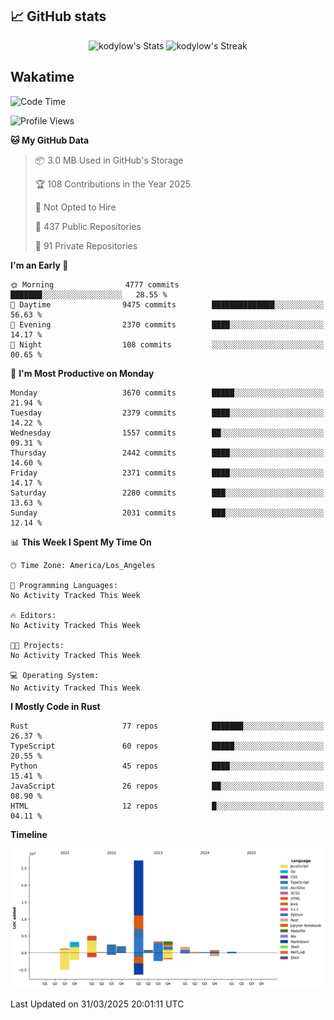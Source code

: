 ## 📈 GitHub stats
<!--START_SECTION:github-->
<div class="badges-githubstats">
  <p align="center">
    <img src="https://github-readme-stats.vercel.app/api?username=kodylow&theme=tokyonight&show_icons=true&hide_border=true&count_private=true" alt="kodylow's Stats" height="165">
    <img src="https://github-readme-streak-stats.herokuapp.com/?user=kodylow&theme=tokyonight&hide_border=true" alt="kodylow's Streak" height="165">
  </p>
</div>
<!--END_SECTION:github-->

## Wakatime 
<!--START_SECTION:waka-->
![Code Time](http://img.shields.io/badge/Code%20Time-1%2C294%20hrs%2031%20mins-blue)

![Profile Views](http://img.shields.io/badge/Profile%20Views-0-blue)

**🐱 My GitHub Data** 

> 📦 3.0 MB Used in GitHub's Storage 
 > 
> 🏆 108 Contributions in the Year 2025
 > 
> 🚫 Not Opted to Hire
 > 
> 📜 437 Public Repositories 
 > 
> 🔑 91 Private Repositories 
 > 
**I'm an Early 🐤** 

```text
🌞 Morning                4777 commits        ███████░░░░░░░░░░░░░░░░░░   28.55 % 
🌆 Daytime                9475 commits        ██████████████░░░░░░░░░░░   56.63 % 
🌃 Evening                2370 commits        ████░░░░░░░░░░░░░░░░░░░░░   14.17 % 
🌙 Night                  108 commits         ░░░░░░░░░░░░░░░░░░░░░░░░░   00.65 % 
```
📅 **I'm Most Productive on Monday** 

```text
Monday                   3670 commits        █████░░░░░░░░░░░░░░░░░░░░   21.94 % 
Tuesday                  2379 commits        ████░░░░░░░░░░░░░░░░░░░░░   14.22 % 
Wednesday                1557 commits        ██░░░░░░░░░░░░░░░░░░░░░░░   09.31 % 
Thursday                 2442 commits        ████░░░░░░░░░░░░░░░░░░░░░   14.60 % 
Friday                   2371 commits        ████░░░░░░░░░░░░░░░░░░░░░   14.17 % 
Saturday                 2280 commits        ███░░░░░░░░░░░░░░░░░░░░░░   13.63 % 
Sunday                   2031 commits        ███░░░░░░░░░░░░░░░░░░░░░░   12.14 % 
```


📊 **This Week I Spent My Time On** 

```text
🕑︎ Time Zone: America/Los_Angeles

💬 Programming Languages: 
No Activity Tracked This Week

🔥 Editors: 
No Activity Tracked This Week

🐱‍💻 Projects: 
No Activity Tracked This Week

💻 Operating System: 
No Activity Tracked This Week
```

**I Mostly Code in Rust** 

```text
Rust                     77 repos            ███████░░░░░░░░░░░░░░░░░░   26.37 % 
TypeScript               60 repos            █████░░░░░░░░░░░░░░░░░░░░   20.55 % 
Python                   45 repos            ████░░░░░░░░░░░░░░░░░░░░░   15.41 % 
JavaScript               26 repos            ██░░░░░░░░░░░░░░░░░░░░░░░   08.90 % 
HTML                     12 repos            █░░░░░░░░░░░░░░░░░░░░░░░░   04.11 % 
```



**Timeline**

![Lines of Code chart](https://raw.githubusercontent.com/Kodylow/Kodylow/master/assets/bar_graph.png)


 Last Updated on 31/03/2025 20:01:11 UTC
<!--END_SECTION:waka-->
